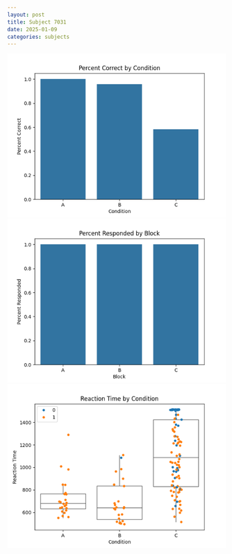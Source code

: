 ```yaml
---
layout: post
title: Subject 7031
date: 2025-01-09
categories: subjects
---
```


![](data/7031/run-22/7031_ATS_percent_correct.png)
![](data/7031/run-22/7031_ATS_percent_responded.png)
![](data/7031/run-22/7031_ATS_rt.png)
